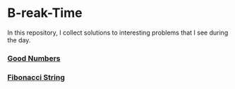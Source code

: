 # B-reak-Time
In this repository, I collect solutions to interesting problems that I see during the day.

### <a href="url">Good Numbers</a>

### <a href="url">Fibonacci String</a>

